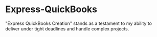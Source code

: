 # Express-QuickBooks
"Express QuickBooks Creation" stands as a testament to my ability to deliver under tight deadlines and handle complex projects.
